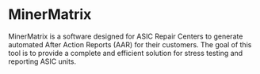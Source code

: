 # MinerMatrix
MinerMatrix is a software designed for ASIC Repair Centers to generate automated After Action Reports (AAR) for their customers. The goal of this tool is to provide a complete and efficient solution for stress testing and reporting ASIC units.
